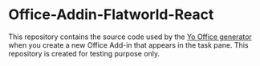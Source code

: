 # Office-Addin-Flatworld-React

This repository contains the source code used by the [Yo Office generator](https://github.com/OfficeDev/generator-office) when you create a new Office Add-in that appears in the task pane. 
This repository is created for testing purpose only. 
